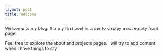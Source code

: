 ```yaml
---
layout: post
title: Welcome
---
```


Welcome to my blog. It is my first post in order to display a not empty front page.

Feel free to explore the about and projects pages. I will try to add content when I have things to say
